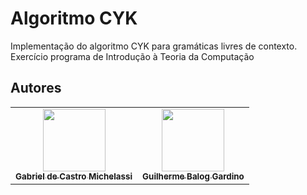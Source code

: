 # Algoritmo CYK

Implementação do algoritmo CYK para gramáticas livres de contexto. Exercício programa de Introdução à Teoria da Computação

## Autores

<table>
  <tr>
    <td align="center">
      <a href="https://github.com/gmichelassi">
        <img src="https://avatars2.githubusercontent.com/u/49728225?v=4" width="100px;"/>
        <br />
        <sub>
          <b>Gabriel de Castro Michelassi</b>
        </sub>
      </a>
    </td>
    <td align="center">
      <a href="http://guilhermebalog.github.io">
        <img src="https://avatars0.githubusercontent.com/u/38947601?v=4" width="100px;"/>
        <br />
        <sub>
          <b>Guilherme Balog Gardino</b>
        </sub>
      </a>
    </td>
  </tr>
</table>
